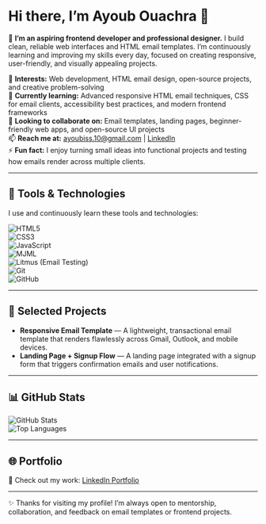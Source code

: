 # Hi there, I’m Ayoub Ouachra 👋

👋 **I’m an aspiring frontend developer and professional designer.** I build clean, reliable web interfaces and HTML email templates. I’m continuously learning and improving my skills every day, focused on creating responsive, user-friendly, and visually appealing projects.  

👀 **Interests:** Web development, HTML email design, open-source projects, and creative problem-solving  
🌱 **Currently learning:** Advanced responsive HTML email techniques, CSS for email clients, accessibility best practices, and modern frontend frameworks  
💞️ **Looking to collaborate on:** Email templates, landing pages, beginner-friendly web apps, and open-source UI projects  
📫 **Reach me at:** ayoubiss.10@gmail.com | [LinkedIn](https://www.linkedin.com/in/ayou-ouachra-34764837a/)  
⚡ **Fun fact:** I enjoy turning small ideas into functional projects and testing how emails render across multiple clients.  

---

## 🔧 Tools & Technologies  

I use and continuously learn these tools and technologies:

![HTML5](https://img.shields.io/badge/-HTML5-E34F26?logo=html5&logoColor=fff&style=flat)  
![CSS3](https://img.shields.io/badge/-CSS3-1572B6?logo=css3&logoColor=fff&style=flat)  
![JavaScript](https://img.shields.io/badge/-JavaScript-F7DF1E?logo=javascript&logoColor=000&style=flat)  
![MJML](https://img.shields.io/badge/-MJML-FF6A00?logo=mjml&logoColor=fff&style=flat)  
![Litmus (Email Testing)](https://img.shields.io/badge/-EmailTesting-00ADEF?style=flat)  
![Git](https://img.shields.io/badge/-Git-F05032?logo=git&logoColor=fff&style=flat)  
![GitHub](https://img.shields.io/badge/-GitHub-181717?logo=github&logoColor=fff&style=flat)  

---

## 📂 Selected Projects

- **Responsive Email Template** — A lightweight, transactional email template that renders flawlessly across Gmail, Outlook, and mobile devices.  
- **Landing Page + Signup Flow** — A landing page integrated with a signup form that triggers confirmation emails and user notifications.  

---

## 📊 GitHub Stats

![GitHub Stats](https://github-readme-stats.vercel.app/api?username=yourusername&show_icons=true&theme=default)  
![Top Languages](https://github-readme-stats.vercel.app/api/top-langs/?username=yourusername&layout=compact)  

---

## 🌐 Portfolio

🔗 Check out my work: [LinkedIn Portfolio](https://www.linkedin.com/in/ayou-ouachra-34764837a/)  

---

✨ Thanks for visiting my profile! I’m always open to mentorship, collaboration, and feedback on email templates or frontend projects.
